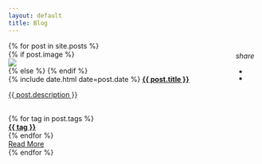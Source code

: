 ```yaml
---
layout: default
title: Blog
---
```

  <div id="index-banner">
  <div class="section no-pad-bot">
    <div class="container blog-posts">
      <div id="masonry-grid" class="row">
        {% for post in site.posts %}
          <div class="col s12 m6 l4 card-wrapper">
            <div class="card hoverable">
              {% if post.image  %}
                <div class="card-image">
                  <img src="{{ post.image }}">
                </div>
                <div class="btn-menu" style="padding:0px">
                  <div class="fixed-action-btn horizontal click-to-toggle" style="position:relative; float:right; bottom:30px; right:10px; z-index: 1">
                    <a class="btn-floating btn-large z-depth-4 waves-effect waves-light">
                      <i class="large material-icons btn-icon">share</i>
                    </a>
                    <ul>
                      <li><a href="https://www.facebook.com/sharer/sharer.php?u={{ site.url }}{{ site.baseurl  }}{{ post.url }}" class="btn-floating fb-color" onclick="window.open(this.href, 'facebook-share','width=580,height=296');return false;" title="Compartilhar no Facebook">
                          <div class="fb-btn nested-btn valign-wrapper btn-white" >
                          </div>
                      </a></li>
                      <li><a href="https://twitter.com/intent/tweet?text=&quot;{{ post.twitter_text }}&quot;%20{{ site.url }}{{ post.url }}%20via%20&#64;{{ site.twitter_username }}&hashtags={% for tag in post.tags %}{{tag}},{% endfor %}" class="btn-floating twitter-color" onclick="window.open(this.href, 'twitter-share', 'width=550,height=235');return false;" title="Compartilhar no Twitter">
                          <div class="twitter-btn nested-btn btn-white">
                          </div>
                      </a></li>
                    </ul>
                  </div>
                </div>
              {% else  %}
              {% endif %}
              <div class="card-content">
                <span class="grey-text text-lighten-1">{% include date.html date=post.date %}</span>
                <a class="post-link" href="{{ post.url | prepend: site.baseurl }}"><span class="flow-text card-title"><b>{{ post.title }}</b></span></a>
                <a class="post-link" href="{{ post.url | prepend: site.baseurl }}">
                  <p class="post-description">{{ post.description }}</p>
                </a>
                <br>
                <div class="tags">
                  {% for tag in post.tags  %}
                    <a class="tag-name" href="#" data-tag="{{tag | slugify }}"><div class="chip"><b>{{ tag }}</b></div></a>
                  {% endfor  %}
                </div>
              </div>
              <div class="card-action">
                <div class="center-align">
                  <a href="{{ post.url | prepend: site.baseurl }}" class="read-more">Read More</a>
                </div>
              </div>
            </div>
          </div>
        {% endfor %}
      </div>
    </div>
  </div>
</div>


